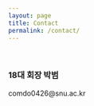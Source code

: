 ```yaml
---
layout: page
title: Contact
permalink: /contact/
---
```

<br/>
<h3>18대 회장 박범</h3>
comdo0426@snu.ac.kr
